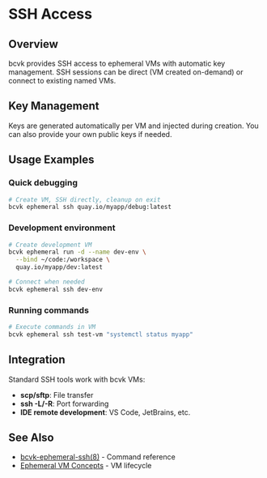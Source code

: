 # SSH Access

## Overview

bcvk provides SSH access to ephemeral VMs with automatic key management. SSH sessions can be direct (VM created on-demand) or connect to existing named VMs.

## Key Management

Keys are generated automatically per VM and injected during creation. You can also provide your own public keys if needed.

## Usage Examples

### Quick debugging

```bash
# Create VM, SSH directly, cleanup on exit
bcvk ephemeral ssh quay.io/myapp/debug:latest
```

### Development environment

```bash
# Create development VM
bcvk ephemeral run -d --name dev-env \
  --bind ~/code:/workspace \
  quay.io/myapp/dev:latest

# Connect when needed
bcvk ephemeral ssh dev-env
```

### Running commands

```bash
# Execute commands in VM
bcvk ephemeral ssh test-vm "systemctl status myapp"
```

## Integration

Standard SSH tools work with bcvk VMs:

- **scp/sftp**: File transfer
- **ssh -L/-R**: Port forwarding
- **IDE remote development**: VS Code, JetBrains, etc.

## See Also

- [bcvk-ephemeral-ssh(8)](./man/bcvk-ephemeral-ssh.md) - Command reference
- [Ephemeral VM Concepts](./ephemeral-run.md) - VM lifecycle